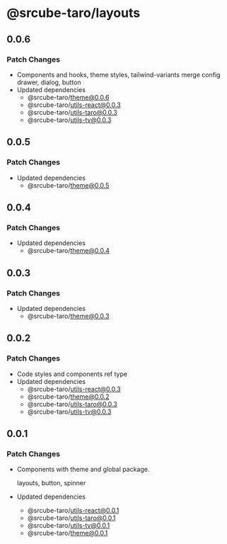 # @srcube-taro/layouts

## 0.0.6

### Patch Changes

- Components and hooks, theme styles, tailwind-variants merge config
    drawer, dialog, button
- Updated dependencies
  - @srcube-taro/theme@0.0.6
  - @srcube-taro/utils-react@0.0.3
  - @srcube-taro/utils-taro@0.0.3
  - @srcube-taro/utils-tv@0.0.3

## 0.0.5

### Patch Changes

- Updated dependencies
  - @srcube-taro/theme@0.0.5

## 0.0.4

### Patch Changes

- Updated dependencies
  - @srcube-taro/theme@0.0.4

## 0.0.3

### Patch Changes

- Updated dependencies
  - @srcube-taro/theme@0.0.3

## 0.0.2

### Patch Changes

- Code styles and components ref type
- Updated dependencies
  - @srcube-taro/utils-react@0.0.3
  - @srcube-taro/theme@0.0.2
  - @srcube-taro/utils-taro@0.0.3
  - @srcube-taro/utils-tv@0.0.3

## 0.0.1

### Patch Changes

- Components with theme and global package.

  layouts, button, spinner

- Updated dependencies
  - @srcube-taro/utils-react@0.0.1
  - @srcube-taro/utils-taro@0.0.1
  - @srcube-taro/utils-tv@0.0.1
  - @srcube-taro/theme@0.0.1
